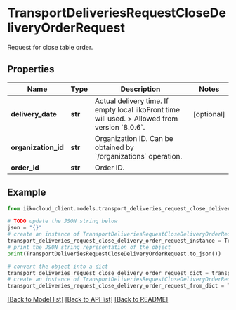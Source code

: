 # TransportDeliveriesRequestCloseDeliveryOrderRequest

Request for close table order.

## Properties

Name | Type | Description | Notes
------------ | ------------- | ------------- | -------------
**delivery_date** | **str** | Actual delivery time. If empty local iikoFront time will used.   &gt; Allowed from version &#x60;8.0.6&#x60;. | [optional] 
**organization_id** | **str** | Organization ID.                Can be obtained by &#x60;/organizations&#x60; operation. | 
**order_id** | **str** | Order ID. | 

## Example

```python
from iikocloud_client.models.transport_deliveries_request_close_delivery_order_request import TransportDeliveriesRequestCloseDeliveryOrderRequest

# TODO update the JSON string below
json = "{}"
# create an instance of TransportDeliveriesRequestCloseDeliveryOrderRequest from a JSON string
transport_deliveries_request_close_delivery_order_request_instance = TransportDeliveriesRequestCloseDeliveryOrderRequest.from_json(json)
# print the JSON string representation of the object
print(TransportDeliveriesRequestCloseDeliveryOrderRequest.to_json())

# convert the object into a dict
transport_deliveries_request_close_delivery_order_request_dict = transport_deliveries_request_close_delivery_order_request_instance.to_dict()
# create an instance of TransportDeliveriesRequestCloseDeliveryOrderRequest from a dict
transport_deliveries_request_close_delivery_order_request_from_dict = TransportDeliveriesRequestCloseDeliveryOrderRequest.from_dict(transport_deliveries_request_close_delivery_order_request_dict)
```
[[Back to Model list]](../README.md#documentation-for-models) [[Back to API list]](../README.md#documentation-for-api-endpoints) [[Back to README]](../README.md)


